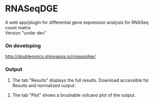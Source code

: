 # RNASeqDGE
A web app/plugin for differential gene expression analysis for RNASeq count matrix  
Version "under dev" 

### On developing
http://doubleomics.shinyapps.io/rnaseqdge/
### Output

1. The tab "Results" displays the full results. Download accessible for Results and normalized output.

2. The tab "Plot" shows a brushable volcano plot of the output.
